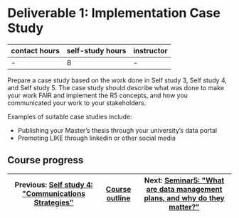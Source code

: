 # Deliverable 1: Implementation Case Study

| contact hours | self-study hours | instructor |
|---|---|---|
| - | 8 | - |

Prepare a case study based on the work done in Self study 3, Self study 4, and Self study 5. The case study should describe what was done to make your work FAIR and implement the R5 concepts, and how you communicated your work to your stakeholders.

Examples of suitable case studies include:
- Publishing your Master’s thesis through your university’s data portal
- Promoting LIKE through linkedin or other social media


## Course progress
| Previous: [Self study 4: "Communications Strategies"](selfstudy4.md) | [Course outline](OpenScienceTrainingCourse#course-outline) | Next: [Seminar5: "What are data management plans, and why do they matter?"](seminar5.md) |
|---|---|---|
